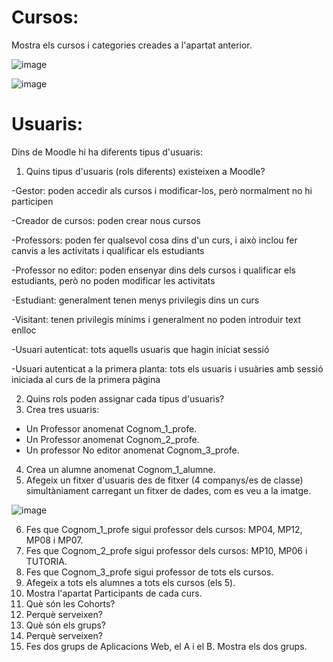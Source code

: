 # Cursos:

Mostra els cursos i categories creades a l'apartat anterior.

![image](https://user-images.githubusercontent.com/114162276/212097162-54280418-f24b-4028-baa6-aa4d952cecc3.png)

![image](https://user-images.githubusercontent.com/114162276/212097438-fe207437-bc70-443c-a428-f1c7871a8efe.png)

# Usuaris:

Dins de Moodle hi ha diferents tipus d'usuaris:

1. Quins tipus d'usuaris (rols diferents) existeixen a Moodle?

-Gestor: poden accedir als cursos i modificar-los, però normalment no hi participen

-Creador de cursos: poden crear nous cursos

-Professors: poden fer qualsevol cosa dins d'un curs, i això inclou fer canvis a les activitats i qualificar els estudiants

-Professor no editor: poden ensenyar dins dels cursos i qualificar els estudiants, però no poden modificar les activitats

-Estudiant: generalment tenen menys privilegis dins un curs

-Visitant: tenen privilegis mínims i generalment no poden introduir text enlloc

-Usuari autenticat: tots aquells usuaris que hagin iniciat sessió

-Usuari autenticat a la primera planta: tots els usuaris i usuàries amb sessió iniciada al curs de la primera pàgina

2. Quins rols poden assignar cada tipus d'usuaris?
3. Crea tres usuaris:
  - Un Professor anomenat Cognom_1_profe.
  - Un Professor anomenat Cognom_2_profe.
  - Un professor No editor anomenat Cognom_3_profe.
4.  Crea un alumne anomenat Cognom_1_alumne.
5.  Afegeix un fitxer d'usuaris des de fitxer (4 companys/es de classe) simultàniament carregant un fitxer de dades, com es veu a la imatge.

![image](https://user-images.githubusercontent.com/110727546/205681118-13764074-331b-42b7-b051-38f816f8b931.png)

6. Fes que Cognom_1_profe sigui professor dels cursos: MP04, MP12, MP08 i MP07.
7. Fes que Cognom_2_profe sigui professor dels cursos: MP10, MP06 i TUTORIA.
8. Fes que Cognom_3_profe sigui professor de tots els cursos.
9. Afegeix a tots els alumnes a tots els cursos (els 5).
10. Mostra l'apartat Participants de cada curs.
11. Què són les Cohorts? 
12. Perquè serveixen?
13. Què són els grups?
14. Perquè serveixen?
15. Fes dos grups de Aplicacions Web, el A i el B. Mostra els dos grups.
